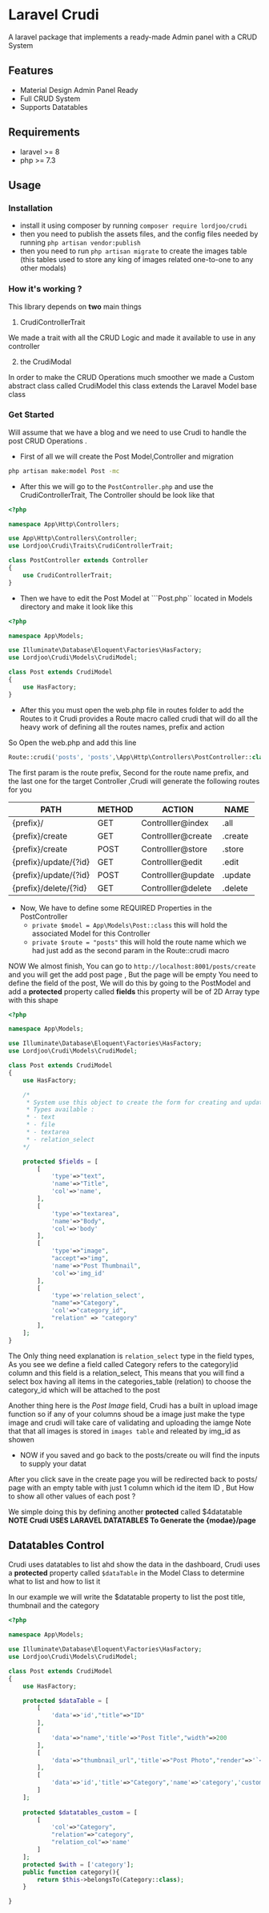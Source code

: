 # Laravel Crudi
A laravel package that implements a ready-made Admin panel with a CRUD System 

## Features 
* Material Design Admin Panel Ready
* Full CRUD System 
* Supports Datatables 

## Requirements 
* laravel >= 8
* php >= 7.3

## Usage 

### Installation
* install it using composer by running   ```composer require lordjoo/crudi```
* then you need to publish the assets files, and the config files needed by running ```php artisan vendor:publish```
* then you need to run ```php artisan migrate``` to create the images table (this tables used to store any king of images related one-to-one to any other modals)

### How it's working ?
This library depends on **two** main things 
1. CrudiControllerTrait  

We made a trait with all the CRUD Logic and made it available to use in any controller 

2. the CrudiModal  <!-- you must fix it -->
 
In order to make the CRUD Operations much smoother we made a Custom abstract class called CrudiModel this class extends the Laravel Model base class 

### Get Started
Will assume that we have a blog and we need to use Crudi to handle the post CRUD Operations .<br>
* First of all we will create the Post Model,Controller and migration
```bash
php artisan make:model Post -mc
```
* After this we will go to the ```PostController.php``` and use the CrudiControllerTrait, The Controller should be look like that 
```php
<?php

namespace App\Http\Controllers;

use App\Http\Controllers\Controller;
use Lordjoo\Crudi\Traits\CrudiControllerTrait;

class PostController extends Controller
{
    use CrudiControllerTrait;
}
```
* Then we have to edit the Post Model at ```Post.php`` located in Models directory and make it look like this 
```php
<?php

namespace App\Models;

use Illuminate\Database\Eloquent\Factories\HasFactory;
use Lordjoo\Crudi\Models\CrudiModel;

class Post extends CrudiModel
{
    use HasFactory;
}
```

* After this you must open the web.php file in routes folder to add the Routes to it
  Crudi provides a Route macro called crudi that will do all the heavy work of defining all the routes names, prefix and action 

So Open the web.php and add this line 
```php
Route::crudi('posts', 'posts',\App\Http\Controllers\PostController::class);
```
The first param is the route prefix, Second for the route name prefix, and the last one for the target Controller 
,Crudi will generate the following routes for you 

| PATH | METHOD | ACTION | NAME |
|------|--------|--------|------|
|  {prefix}/       | GET  | Controlller@index  |  .all 
| {prefix}/create  | GET  | Controlller@create | .create |
| {prefix}/create  | POST  | Controlller@store | .store |
| {prefix}/update/{?id}  | GET  | Controlller@edit | .edit |
| {prefix}/update/{?id}  | POST  | Controlller@update | .update |
| {prefix}/delete/{?id}  | GET  | Controlller@delete | .delete |

* Now, We have to define some REQUIRED Properties in the PostController 
  - ```private $model = App\Models\Post::class```  this will hold the associated Model for this Controller
  - ```private $route = "posts"``` this will hold the route name which we had just add as the second param in the Route::crudi macro     

NOW We almost finish, You can go to ```http://localhost:8001/posts/create``` and you will get the add post page , But the page will be empty 
You need to define the field of the post, We will do this by going to the PostModel and add a 
**protected**  property called **fields**  this property will be of 2D Array type with this shape 
```php
<?php

namespace App\Models;

use Illuminate\Database\Eloquent\Factories\HasFactory;
use Lordjoo\Crudi\Models\CrudiModel;

class Post extends CrudiModel
{
    use HasFactory;

    /*
     * System use this object to create the form for creating and updating the model
     * Types available :
     * - text
     * - file
     * - textarea
     * - relation_select 
    */

    protected $fields = [
        [
            'type'=>"text", 
            'name'=>"Title",
            'col'=>'name',
        ],
        [
            'type'=>"textarea",
            'name'=>"Body",
            'col'=>'body'
        ],
        [
            'type'=>"image",
            "accept"=>"img",
            'name'=>"Post Thumbnail",
            'col'=>'img_id'
        ],
        [
            'type'=>'relation_select',
            "name"=>"Category",
            'col'=>"category_id",
            "relation" => "category"
        ],  
    ];
}
```

The Only thing need explanation is ```relation_select```  type in the field types, <br>
As you see we define a field called Category refers to the category)id column and this field is a relation_select, This means that you will find a select box having all items in the categories_table (relation) to choose the category_id which will be attached to the post 

Another thing here is the *Post Image* field, Crudi has a built in upload image function so if any of your columns shoud be a image just make the type image and crudi will take care of validating and uploading the iamge Note that that all images is stored in ```images table``` and releated by img_id as showen 

* NOW if you saved and go back to the posts/create ou will find the inputs to supply your datat 

After you click save in the create page you will be redirected back to posts/ page with an empty table with just 1 column which id the item ID ,
But How to show all other values of each post ? 

We simple doing this by defining another **protected** called $4datatable
<br>
**NOTE Crudi USES LARAVEL DATATABLES To Generate the {modae}/page**


## Datatables Control
Crudi uses datatables to list ahd show the data in the dashboard, Crudi uses a **protected**
 property called ```$dataTable``` in the Model Class to determine what to list and how to list it   

In our example we will write the $datatable property to list the post title, thumbnail and the category 

```php
<?php

namespace App\Models;

use Illuminate\Database\Eloquent\Factories\HasFactory;
use Lordjoo\Crudi\Models\CrudiModel;

class Post extends CrudiModel
{
    use HasFactory;

    protected $dataTable = [
        [
            'data'=>'id',"title"=>"ID"
        ],
        [
            'data'=>"name",'title'=>"Post Title","width"=>200
        ],
        [
            'data'=>"thumbnail_url",'title'=>"Post Photo","render"=>'`<img src="${data}" />`'
        ],
        [
            'data'=>'id','title'=>"Category",'name'=>'category','custom'=>true,"width"=>200
        ]
    ];
 
    protected $datatables_custom = [
        [
            'col'=>"Category",
            "relation"=>"category",
            "relation_col"=>'name'
        ]
    ];
    protected $with = ['category'];
    public function category(){
        return $this->belongsTo(Category::class);
    }

}
```



















